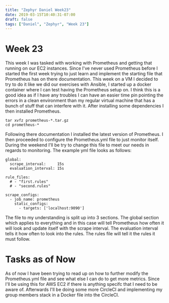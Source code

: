 ```yaml
---
title: "Zephyr Daniel Week23"
date: 2019-03-15T10:40:31-07:00
draft: false
tags: ["Daniel", "Zephyr", "Week 23"]
---
```


# Week 23

This week I was tasked with working with Prometheus and getting that running on our EC2 instances. Since I've never used Prometheus before I started the first week trying to just learn and implement the starting file that Prometheus has on there documentation. This week on a VM I decided to try to do it like we did our exercises with Ansible, I started up a docker container where I can test having the Prometheus setup on. I think this is a good idea as if I have any troubles I can have an easier time pin pointing the errors in a clean environment than my regular virtual machine that has a bunch of stuff that can interfere with it. After installing some dependencies I then installed Prometheus.
```
tar xvfz prometheus-*.tar.gz
cd prometheus-*
```
Following there documentation I installed the latest version of Prometheus. I then proceeded to configure the Prometheus.yml file to just monitor itself. During the weekend I'll be try to change this file to meet our needs in regards to monitoring. The example yml file looks as follows:
```
global:
  scrape_interval:     15s
  evaluation_interval: 15s

rule_files:
  # - "first.rules"
  # - "second.rules"

scrape_configs:
  - job_name: prometheus
    static_configs:
      - targets: ['localhost:9090']
```
The file to my understanding is split up into 3 sections. The global section which applies to everything and in this case will tell Prometheus how often it will look and update itself with the scrape interval. The evaluation interval tells it how often to look into the rules. The rules file will tell it the rules it must follow.


# Tasks as of Now
As of now I have been trying to read up on how to further modify the Prometheus.yml file and see what else I can do to get more metrics. Since I'll be using this for AWS EC2 if there is anything specifc that I need to be aware of. Afterwards I'll be doing some more CircleCI and implementing my group members stack in a Docker file into the CircleCI.
